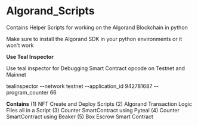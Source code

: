 # Algorand_Scripts
Contains Helper Scripts for working on the Algorand Blockchain in python

Make sure to install the Algorand SDK in your python environments or it won't work

**Use Teal Inspector**

Use teal inspector for Debugging Smart Contract opcode on Testnet and Mainnet

tealinspector --network testnet --application_id 942781687 --program_counter 66

**Contains**
(1) NFT Create and Deploy Scripts
(2) Algorand Transaction Logic Files all in a Script
(3) Counter SmartContract using Pyteal
(4) Counter SmartContract using Beaker
(5) Box Escrow Smart Contract
